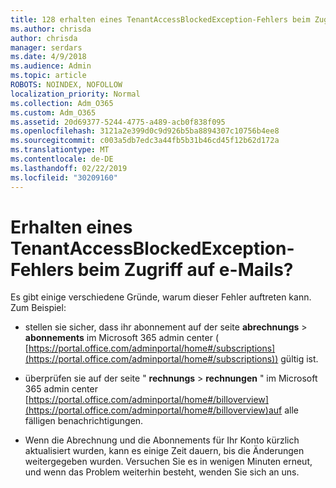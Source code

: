 ```yaml
---
title: 128 erhalten eines TenantAccessBlockedException-Fehlers beim Zugriff auf e-Mails?
ms.author: chrisda
author: chrisda
manager: serdars
ms.date: 4/9/2018
ms.audience: Admin
ms.topic: article
ROBOTS: NOINDEX, NOFOLLOW
localization_priority: Normal
ms.collection: Adm_O365
ms.custom: Adm_O365
ms.assetid: 20d69377-5244-4775-a489-acb0f838f095
ms.openlocfilehash: 3121a2e399d0c9d926b5ba8894307c10756b4ee8
ms.sourcegitcommit: c003a5db7edc3a44fb5b31b46cd45f12b62d172a
ms.translationtype: MT
ms.contentlocale: de-DE
ms.lasthandoff: 02/22/2019
ms.locfileid: "30209160"
---
```

# <a name="getting-a-tenantaccessblockedexception-error-when-accessing-email"></a>Erhalten eines TenantAccessBlockedException-Fehlers beim Zugriff auf e-Mails?

Es gibt einige verschiedene Gründe, warum dieser Fehler auftreten kann. Zum Beispiel:
  
- stellen sie sicher, dass ihr abonnement auf der seite **abrechnungs** \> **abonnements** im Microsoft 365 admin center ( [https://portal.office.com/adminportal/home#/subscriptions](https://portal.office.com/adminportal/home#/subscriptions)) gültig ist.
    
- überprüfen sie auf der seite " **rechnungs** \> **rechnungen** " im Microsoft 365 admin center [https://portal.office.com/adminportal/home#/billoverview](https://portal.office.com/adminportal/home#/billoverview)auf alle fälligen benachrichtigungen.
    
- Wenn die Abrechnung und die Abonnements für Ihr Konto kürzlich aktualisiert wurden, kann es einige Zeit dauern, bis die Änderungen weitergegeben wurden. Versuchen Sie es in wenigen Minuten erneut, und wenn das Problem weiterhin besteht, wenden Sie sich an uns.
    

